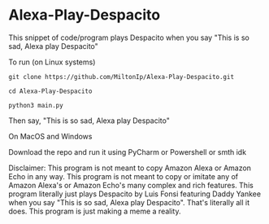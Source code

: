 # Alexa-Play-Despacito
This snippet of code/program plays Despacito when you say "This is so sad, Alexa play Despacito"

To run (on Linux systems)

`git clone https://github.com/MiltonIp/Alexa-Play-Despacito.git`

`cd Alexa-Play-Despacito`

`python3 main.py`

Then say, "This is so sad, Alexa play Despacito"

On MacOS and Windows

Download the repo and run it using PyCharm or Powershell or smth idk

Disclaimer: This program is not meant to copy Amazon Alexa or Amazon Echo in any way. This program is not meant to copy or imitate any of Amazon Alexa's or Amazon Echo's many complex and rich features. This program literally just plays Despacito by Luis Fonsi featuring Daddy Yankee when you say "This is so sad, Alexa play Despacito". That's literally all it does. This program is just making a meme a reality. 
